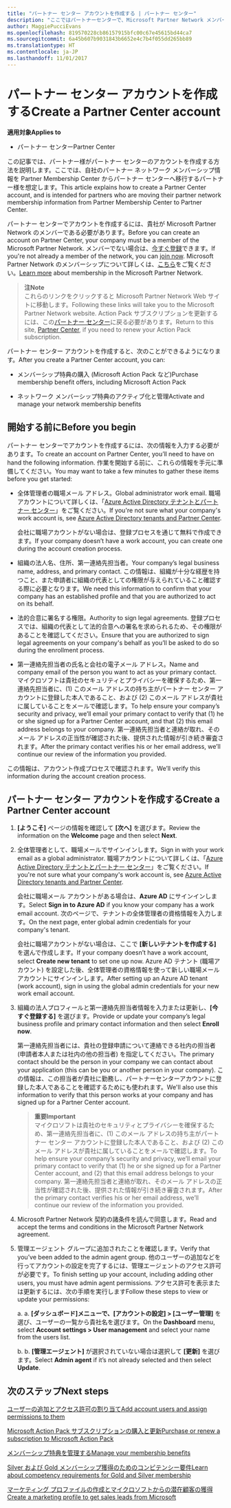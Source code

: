 ```yaml
---
title: "パートナー センター アカウントを作成する | パートナー センター"
description: "ここではパートナーセンターで、Microsoft Partner Network メンバーシップ、プラン、特典を管理する方法を説明します。"
author: MaggiePucciEvans
ms.openlocfilehash: 819570228cb86157915bfc00c67e45615bd44ca7
ms.sourcegitcommit: 6a45b607b9031843b6652e4c7b4f055dd265bb89
ms.translationtype: HT
ms.contentlocale: ja-JP
ms.lasthandoff: 11/01/2017
---
```

# <a name="create-a-partner-center-account"></a><span data-ttu-id="a585e-103">パートナー センター アカウントを作成する</span><span class="sxs-lookup"><span data-stu-id="a585e-103">Create a Partner Center account</span></span>

**<span data-ttu-id="a585e-104">適用対象</span><span class="sxs-lookup"><span data-stu-id="a585e-104">Applies to</span></span>**

-   <span data-ttu-id="a585e-105">パートナー センター</span><span class="sxs-lookup"><span data-stu-id="a585e-105">Partner Center</span></span>


<span data-ttu-id="a585e-106">この記事では、パートナー様がパートナー センターのアカウントを作成する方法を説明します。ここでは、自社のパートナー ネットワーク メンバーシップ情報を Partner Membership Center からパートナー センターへ移行するパートナー様を想定します。</span><span class="sxs-lookup"><span data-stu-id="a585e-106">This article explains how to create a Partner Center account, and is intended for partners who are moving their partner network membership information from Partner Membership Center to Partner Center.</span></span> 

<span data-ttu-id="a585e-107">パートナー センターでアカウントを作成するには、貴社が Microsoft Partner Network のメンバーである必要があります。</span><span class="sxs-lookup"><span data-stu-id="a585e-107">Before you can create an account on Partner Center, your company must be a member of the Microsoft Partner Network.</span></span> <span data-ttu-id="a585e-108">メンバーでない場合は、[今すぐ登録](https://partners.microsoft.com/PartnerProgram/simplifiedenrollment.aspx)できます。</span><span class="sxs-lookup"><span data-stu-id="a585e-108">If you're not already a member of the network, you can [join now](https://partners.microsoft.com/PartnerProgram/simplifiedenrollment.aspx).</span></span> <span data-ttu-id="a585e-109">Microsoft Partner Network のメンバーシップについて詳しくは、[こちら](https://partner.microsoft.com/membership)をご覧ください。</span><span class="sxs-lookup"><span data-stu-id="a585e-109">[Learn more](https://partner.microsoft.com/membership) about membership in the Microsoft Partner Network.</span></span>  

>**<span data-ttu-id="a585e-110">注</span><span class="sxs-lookup"><span data-stu-id="a585e-110">Note</span></span>**<br> <span data-ttu-id="a585e-111">これらのリンクをクリックすると Microsoft Partner Network Web サイトに移動します。</span><span class="sxs-lookup"><span data-stu-id="a585e-111">Following these links will take you to the Microsoft Partner Network website.</span></span> <span data-ttu-id="a585e-112">Action Pack サブスクリプションを更新するには、この[パートナー センター](https://partnercenter.microsoft.com/partner/home)に戻る必要があります。</span><span class="sxs-lookup"><span data-stu-id="a585e-112">Return to this site, [Partner Center](https://partnercenter.microsoft.com/partner/home), if you need to renew your Action Pack subscription.</span></span>

<span data-ttu-id="a585e-113">パートナー センター アカウントを作成すると、次のことができるようになります。</span><span class="sxs-lookup"><span data-stu-id="a585e-113">After you create a Partner Center account, you can:</span></span>

-   <span data-ttu-id="a585e-114">メンバーシップ特典の購入 (Microsoft Action Pack など)</span><span class="sxs-lookup"><span data-stu-id="a585e-114">Purchase membership benefit offers, including Microsoft Action Pack</span></span> 

-   <span data-ttu-id="a585e-115">ネットワーク メンバーシップ特典のアクティブ化と管理</span><span class="sxs-lookup"><span data-stu-id="a585e-115">Activate and manage your network membership benefits</span></span>

## <a name="before-you-begin"></a><span data-ttu-id="a585e-116">開始する前に</span><span class="sxs-lookup"><span data-stu-id="a585e-116">Before you begin</span></span>

<span data-ttu-id="a585e-117">パートナー センターでアカウントを作成するには、次の情報を入力する必要があります。</span><span class="sxs-lookup"><span data-stu-id="a585e-117">To create an account on Partner Center, you’ll need to have on hand the following information.</span></span> <span data-ttu-id="a585e-118">作業を開始する前に、これらの情報を手元に準備してください。</span><span class="sxs-lookup"><span data-stu-id="a585e-118">You may want to take a few minutes to gather these items before you get started:</span></span>

-   <span data-ttu-id="a585e-119">全体管理者の職場メール アドレス。</span><span class="sxs-lookup"><span data-stu-id="a585e-119">Global administrator work email.</span></span> <span data-ttu-id="a585e-120">職場アカウントについて詳しくは、「[Azure Active Directory テナントとパートナー センター](azure-active-directory-tenants-and-partner-center.md)」をご覧ください。</span><span class="sxs-lookup"><span data-stu-id="a585e-120">If you're not sure what your company's work account is, see [Azure Active Directory tenants and Partner Center](azure-active-directory-tenants-and-partner-center.md).</span></span>

    <span data-ttu-id="a585e-121">会社に職場アカウントがない場合は、登録プロセスを通じて無料で作成できます。</span><span class="sxs-lookup"><span data-stu-id="a585e-121">If your company doesn’t have a work account, you can create one during the account creation process.</span></span> 

-   <span data-ttu-id="a585e-122">組織の法人名、住所、第一連絡先担当者。</span><span class="sxs-lookup"><span data-stu-id="a585e-122">Your company’s legal business name, address, and primary contact.</span></span> <span data-ttu-id="a585e-123">この情報は、組織が十分な経歴を持つこと、また申請者に組織の代表としての権限が与えられていること確認する際に必要となります。</span><span class="sxs-lookup"><span data-stu-id="a585e-123">We need this information to confirm that your company has an established profile and that you are authorized to act on its behalf.</span></span> 

-   <span data-ttu-id="a585e-124">法的合意に署名する権限。</span><span class="sxs-lookup"><span data-stu-id="a585e-124">Authority to sign legal agreements.</span></span> <span data-ttu-id="a585e-125">登録プロセスでは、組織の代表として法的合意への署名を求められるため、その権限があることを確認してください。</span><span class="sxs-lookup"><span data-stu-id="a585e-125">Ensure that you are authorized to sign legal agreements on your company's behalf as you’ll be asked to do so during the enrollment process.</span></span>

-   <span data-ttu-id="a585e-126">第一連絡先担当者の氏名と会社の電子メール アドレス。</span><span class="sxs-lookup"><span data-stu-id="a585e-126">Name and company email of the person you want to act as your primary contact.</span></span> <span data-ttu-id="a585e-127">マイクロソフトは貴社のセキュリティとプライバシーを確保するため、第一連絡先担当者に、(1) このメール アドレスの持ち主がパートナー センター アカウントに登録した本人であること、および (2) このメール アドレスが貴社に属していることをメールで確認します。</span><span class="sxs-lookup"><span data-stu-id="a585e-127">To help ensure your company’s security and privacy, we’ll email your primary contact to verify that (1) he or she signed up for a Partner Center account, and that (2) this email address belongs to your company.</span></span> <span data-ttu-id="a585e-128">第一連絡先担当者と連絡が取れ、そのメール アドレスの正当性が確認された後、提供された情報が引き続き審査されます。</span><span class="sxs-lookup"><span data-stu-id="a585e-128">After the primary contact verifies his or her email address, we’ll continue our review of the information you provided.</span></span>

<span data-ttu-id="a585e-129">この情報は、アカウント作成プロセスで確認されます。</span><span class="sxs-lookup"><span data-stu-id="a585e-129">We’ll verify this information during the account creation process.</span></span> 
 
## <a name="create-a-partner-center-account"></a><span data-ttu-id="a585e-130">パートナー センター アカウントを作成する</span><span class="sxs-lookup"><span data-stu-id="a585e-130">Create a Partner Center account</span></span>

1.  <span data-ttu-id="a585e-131">**[ようこそ]** ページの情報を確認して **[次へ]** を選びます。</span><span class="sxs-lookup"><span data-stu-id="a585e-131">Review the information on the **Welcome** page and then select **Next**.</span></span>

2.  <span data-ttu-id="a585e-132">全体管理者として、職場メールでサインインします。</span><span class="sxs-lookup"><span data-stu-id="a585e-132">Sign in with  your work email as a global administrator.</span></span> <span data-ttu-id="a585e-133">職場アカウントについて詳しくは、「[Azure Active Directory テナントとパートナー センター](azure-active-directory-tenants-and-partner-center.md)」をご覧ください。</span><span class="sxs-lookup"><span data-stu-id="a585e-133">If you're not sure what your company's work account is, see [Azure Active Directory tenants and Partner Center](azure-active-directory-tenants-and-partner-center.md).</span></span>

    <span data-ttu-id="a585e-134">会社に職場メール アカウントがある場合は、**Azure AD** にサインインします。</span><span class="sxs-lookup"><span data-stu-id="a585e-134">Select **Sign in to Azure AD** if you know your company has a work email account.</span></span> <span data-ttu-id="a585e-135">次のページで、テナントの全体管理者の資格情報を入力します。</span><span class="sxs-lookup"><span data-stu-id="a585e-135">On the next page, enter global admin credentials for your company's tenant.</span></span> 

    <span data-ttu-id="a585e-136">会社に職場アカウントがない場合は、ここで **[新しいテナントを作成する]** を選んで作成します。</span><span class="sxs-lookup"><span data-stu-id="a585e-136">If your company doesn’t have a work account, select **Create new tenant** to set one up now.</span></span> <span data-ttu-id="a585e-137">Azure AD テナント (職場アカウント) を設定した後、全体管理者の資格情報を使って新しい職場メール アカウントにサインインします。</span><span class="sxs-lookup"><span data-stu-id="a585e-137">After setting up an Azure AD tenant (work account), sign in using the global admin credentials for your new work email account.</span></span>

3.  <span data-ttu-id="a585e-138">組織の法人プロフィールと第一連絡先担当者情報を入力または更新し、**[今すぐ登録する]** を選びます。</span><span class="sxs-lookup"><span data-stu-id="a585e-138">Provide or update your company’s legal business profile and primary contact information and then select **Enroll now**.</span></span> 

    <span data-ttu-id="a585e-139">第一連絡先担当者には、貴社の登録申請について連絡できる社内の担当者 (申請者本人または社内の他の担当者) を指定してください。</span><span class="sxs-lookup"><span data-stu-id="a585e-139">The primary contact should be the person in your company we can contact about your application (this can be you or another person in your company).</span></span> <span data-ttu-id="a585e-140">この情報は、この担当者が貴社に勤務し、パートナーセンターアカウントに登録した本人であることを確認するためにも使われます。</span><span class="sxs-lookup"><span data-stu-id="a585e-140">We'll also use this information to verify that this person works at your company and has signed up for a Partner Center account.</span></span>

    >**<span data-ttu-id="a585e-141">重要</span><span class="sxs-lookup"><span data-stu-id="a585e-141">Important</span></span>**<br> <span data-ttu-id="a585e-142">マイクロソフトは貴社のセキュリティとプライバシーを確保するため、第一連絡先担当者に、(1) このメール アドレスの持ち主がパートナー センター アカウントに登録した本人であること、および (2) このメール アドレスが貴社に属していることをメールで確認します。</span><span class="sxs-lookup"><span data-stu-id="a585e-142">To help ensure your company’s security and privacy, we’ll email your primary contact to verify that (1) he or she signed up for a Partner Center account, and (2) that this email address belongs to your company.</span></span> <span data-ttu-id="a585e-143">第一連絡先担当者と連絡が取れ、そのメール アドレスの正当性が確認された後、提供された情報が引き続き審査されます。</span><span class="sxs-lookup"><span data-stu-id="a585e-143">After the primary contact verifies his or her email address, we’ll continue our review of the information you provided.</span></span>

4.  <span data-ttu-id="a585e-144">Microsoft Partner Network 契約の諸条件を読んで同意します。</span><span class="sxs-lookup"><span data-stu-id="a585e-144">Read and accept the terms and conditions in the Microsoft Partner Network agreement.</span></span> 

5.  <span data-ttu-id="a585e-145">管理エージェント グループに追加されたことを確認します。</span><span class="sxs-lookup"><span data-stu-id="a585e-145">Verify that you’ve been added to the admin agent group.</span></span> <span data-ttu-id="a585e-146">他のユーザーの追加などを行ってアカウントの設定を完了するには、管理エージェントのアクセス許可が必要です。</span><span class="sxs-lookup"><span data-stu-id="a585e-146">To finish setting up your account, including adding other users, you must have admin agent permissions.</span></span> <span data-ttu-id="a585e-147">アクセス許可を表示または更新するには、次の手順を実行します</span><span class="sxs-lookup"><span data-stu-id="a585e-147">Follow these steps to view or update your permissions:</span></span>

    <span data-ttu-id="a585e-148">a. </span><span class="sxs-lookup"><span data-stu-id="a585e-148">a.</span></span> <span data-ttu-id="a585e-149">**[ダッシュボード]**メニューで、**[アカウントの設定] > [ユーザー管理]** を選び、ユーザーの一覧から貴社名を選びます。</span><span class="sxs-lookup"><span data-stu-id="a585e-149">On the **Dashboard** menu, select **Account settings > User management** and select your name from the users list.</span></span> 

    <span data-ttu-id="a585e-150">b. </span><span class="sxs-lookup"><span data-stu-id="a585e-150">b.</span></span> <span data-ttu-id="a585e-151">**[管理エージェント]** が選択されていない場合は選択して **[更新]** を選びます。</span><span class="sxs-lookup"><span data-stu-id="a585e-151">Select **Admin agent** if it’s not already selected and then select **Update**.</span></span> 

## <a name="next-steps"></a><span data-ttu-id="a585e-152">次のステップ</span><span class="sxs-lookup"><span data-stu-id="a585e-152">Next steps</span></span>

[<span data-ttu-id="a585e-153">ユーザーの追加とアクセス許可の割り当て</span><span class="sxs-lookup"><span data-stu-id="a585e-153">Add account users and assign permissions to them</span></span>](create-user-accounts-and-set-permissions.md)

[<span data-ttu-id="a585e-154">Microsoft Action Pack サブスクリプションの購入と更新</span><span class="sxs-lookup"><span data-stu-id="a585e-154">Purchase or renew a subscription to Microsoft Action Pack</span></span>](mpn-get-action-pack.md)

[<span data-ttu-id="a585e-155">メンバーシップ特典を管理する</span><span class="sxs-lookup"><span data-stu-id="a585e-155">Manage your membership benefits</span></span>](manage-your-partner-network-benefits.md)

[<span data-ttu-id="a585e-156">Silver および Gold メンバーシップ獲得のためのコンピテンシー要件</span><span class="sxs-lookup"><span data-stu-id="a585e-156">Learn about competency requirements for Gold and Silver membership</span></span>](learn-about-competencies.md)

[<span data-ttu-id="a585e-157">マーケティング プロファイルの作成とマイクロソフトからの潜在顧客の獲得</span><span class="sxs-lookup"><span data-stu-id="a585e-157">Create a marketing profile to get sales leads from Microsoft</span></span>](create-a-marketing-profile.md)